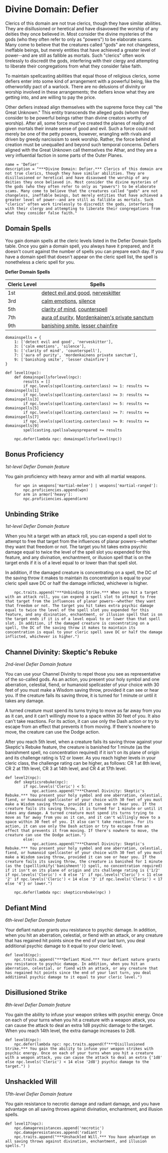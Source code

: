 # Divine Domain: Defier
Clerics of this domain are not true clerics, though they have similar abilities. They are disillusioned or heretical and have disavowed the worship of any deities they once believed in. Most consider the divine mysteries of the gods (who they often refer to only as "powers") to be elaborate scams. Many come to believe that the creatures called "gods" are not changeless, ineffable beings, but merely entities that have achieved a greater level of power--and are still as fallible as mortals. Such "clerics" often work tirelessly to discredit the gods, interfering with their clergy and attempting to liberate their congregations from what they consider false faith.

To maintain spellcasting abilities that equal those of religious clerics, some defiers enter into some kind of arrangement with a powerful being, like the otherworldly pact of a warlock. There are no delusions of divinity or worship involved in these arrangements; the defiers know what they are getting into, and are willing to pay the price.

Other defiers instead align themselves with the supreme force they call "the Great Unknown." This entity transcends the alleged gods (whom they consider to be powerful beings rather than divine creators worthy of worship). After all, some force must've created the planes of reality and given mortals their innate sense of good and evil. Such a force could not merely be one of the petty powers, however, wrangling with rivals and driven by greedy narcissism to seek worship. Rather, the force behind all creation must be unequalled and beyond such temporal concerns. Defiers aligned with the Great Unknown call themselves the Athar, and they are a very influential faction in some parts of the Outer Planes.

```
name = 'Defier'
description = "***Divine Domain: Defier.*** Clerics of this domain are not true clerics, though they have similar abilities. They are disillusioned or heretical and have disavowed the worship of any deities they once believed in. Most consider the divine mysteries of the gods (who they often refer to only as "powers") to be elaborate scams. Many come to believe that the creatures called "gods" are not changeless, ineffable beings, but merely entities that have achieved a greater level of power--and are still as fallible as mortals. Such "clerics" often work tirelessly to discredit the gods, interfering with their clergy and attempting to liberate their congregations from what they consider false faith."
```

## Domain Spells
You gain domain spells at the cleric levels listed in the Defier Domain Spells table. Once you gain a domain spell, you always have it prepared, and it doesn't count against the number of spells you can prepare each day. If you have a domain spell that doesn't appear on the cleric spell list, the spell is nonetheless a cleric spell for you.

**Defier Domain Spells**

Cleric Level | Spells
------------ | ------
1st|[detect evil and good](../../Magic/Spells/detect-evil-and-good.md), [nerveskitter](../../Magic/Spells/nerveskitter.md)
3rd|[calm emotions](../../Magic/Spells/calm-emotions.md), [silence](../../Magic/Spells/silence.md)
5th|[clarity of mind](../../Magic/Spells/clarity-of-mind.md), [counterspell](../../Magic/Spells/counterspell.md)
7th|[aura of purity](../../Magic/Spells/aura-of-purity.md), [Mordenkainen's private sanctum](../../Magic/Spells/mordenkainens-private-sanctum.md) 
9th|[banishing smite](../../Magic/Spells/banishing-smite.md), [lesser chainfire](../../Magic/Spells/lesser-chainfire.md)

```
domainspells = {
    1: ['detect evil and good', 'nerveskitter'],
    3: ['calm emotions', 'silence'],
    5: ['clarity of mind', 'counterspell'],
    7: ['aura of purity', 'mordenkainens private sanctum'],
    9: ['banishing smite', 'lesser chainfire']
}

def level1(npc):
    def domainspellsforlevel(npc):
        results = []
        if npc.levels(spellcasting.casterclass) >= 1: results += domainspells[1]
        if npc.levels(spellcasting.casterclass) >= 3: results += domainspells[3]
        if npc.levels(spellcasting.casterclass) >= 5: results += domainspells[5]
        if npc.levels(spellcasting.casterclass) >= 7: results += domainspells[7]
        if npc.levels(spellcasting.casterclass) >= 9: results += domainspells[9]
        spellcasting.spellsalwaysprepared += results

    npc.defer(lambda npc: domainspellsforlevel(npc))
```

## Bonus Proficiency
*1st-level Defier Domain feature*

You gain proficiency with heavy armor and with all martial weapons.

```
    for wpn in weapons['martial-melee'] | weapons['martial-ranged']:
        npc.proficiencies.append(wpn)
    for arm in armor['heavy']:
        npc.proficiencies.append(arm)
```

## Unbinding Strike
*1st-level Defier Domain feature*

When you hit a target with an attack roll, you can expend a spell slot to attempt to free that target from the influences of planar powers--whether they want that freedom or not. The target you hit takes extra psychic damage equal to twice the level of the spell slot you expended for this feature, and any divination, enchantment, or illusion spell that is on the target ends if it is of a level equal to or lower than that spell slot.

In addition, if the damaged creature is concentrating on a spell, the DC of the saving throw it makes to maintain its concentration is equal to your cleric spell save DC or half the damage inflicted, whichever is higher.

```
    npc.traits.append("***Unbinding Strike.*** When you hit a target with an attack roll, you can expend a spell slot to attempt to free that target from the influences of planar powers--whether they want that freedom or not. The target you hit takes extra psychic damage equal to twice the level of the spell slot you expended for this feature, and any divination, enchantment, or illusion spell that is on the target ends if it is of a level equal to or lower than that spell slot. In addition, if the damaged creature is concentrating on a spell, the DC of the saving throw it makes to maintain its concentration is equal to your cleric spell save DC or half the damage inflicted, whichever is higher.")
```

## Channel Divinity: Skeptic's Rebuke
*2nd-level Defier Domain feature*

You can use your Channel Divinity to repel those you see as representative of the so-called gods. As an action, you present your holy symbol and one aberration, celestial, fiend, or humanoid spellcaster of your choice with 30 feet of you must make a Wisdom saving throw, provided it can see or hear you. If the creature fails its saving throw, it is turned for 1 minute or until it takes any damage.

A turned creature must spend its turns trying to move as far away from you as it can, and it can't willingly move to a space within 30 feet of you. It also can't take reactions. For its action, it can use only the Dash action or try to escape from an effect that prevents it from moving. If there's nowhere to move, the creature can use the Dodge action.

After you reach 5th level, when a creature fails its saving throw against your Skeptic's Rebuke feature, the creature is banished for 1 minute (as the banishment spell, no concentration required) if it isn't on its plane of origin and its challenge rating is 1/2 or lower. As you reach higher levels in your cleric class, the challenge rating can be higher, as follows: CR 1 at 8th level, CR 2 at 11th level, CR 3 at 14th level, and CR 4 at 17th level.

```
def level2(npc):
    def skepticsrebuke(npc):
        if npc.levels('Cleric') < 5:
            npc.actions.append("***Channel Divinity: Skeptic's Rebuke.*** You present your holy symbol and one aberration, celestial, fiend, or humanoid spellcaster of your choice with 30 feet of you must make a Wisdom saving throw, provided it can see or hear you. If the creature fails its saving throw, it is turned for 1 minute or until it takes any damage. A turned creature must spend its turns trying to move as far away from you as it can, and it can't willingly move to a space within 30 feet of you. It also can't take reactions. For its action, it can use only the Dash action or try to escape from an effect that prevents it from moving. If there's nowhere to move, the creature can use the Dodge action.")
        else:
            npc.actions.append("***Channel Divinity: Skeptic's Rebuke.*** You present your holy symbol and one aberration, celestial, fiend, or humanoid spellcaster of your choice with 30 feet of you must make a Wisdom saving throw, provided it can see or hear you. If the creature fails its saving throw, the creature is banished for 1 minute (as the {spelllinkify('banishment')} spell, no concentration required) if it isn't on its plane of origin and its challenge rating is {'1/2' if npc.levels('Cleric') < 8 else '1' if npc.levels('Cleric') < 11 else '2' if npc.levels('Cleric') < 14 else '3' if npc.levels('Cleric') < 17 else '4'} or lower.")

    npc.defer(lambda npc: skepticsrebuke(npc) )
```

## Defiant Mind
*6th-level Defier Domain feature*

Your defiant nature grants you resistance to psychic damage. In addition, when you hit an aberration, celestial, or fiend with an attack, or any creature that has regained hit points since the end of your last turn, you deal additional psychic damage to it equal to your cleric level.

```
def level6(npc):
    npc.traits.append("***Defiant Mind.*** Your defiant nature grants you resistance to psychic damage. In addition, when you hit an aberration, celestial, or fiend with an attack, or any creature that has regained hit points since the end of your last turn, you deal additional psychic damage to it equal to your cleric level.")
```
 
## Disillusioned Strike
*8th-level Defier Domain feature*

You gain the ability to infuse your weapon strikes with psychic energy. Once on each of your turns when you hit a creature with a weapon attack, you can cause the attack to deal an extra 1d8 psychic damage to the target. When you reach 14th level, the extra damage increases to 2d8.

```
def level8(npc):
    npc.defer(lambda npc: npc.traits.append(f"***Disillusioned Strike.*** You gain the ability to infuse your weapon strikes with psychic energy. Once on each of your turns when you hit a creature with a weapon attack, you can cause the attack to deal an extra {'1d8' else npc.levels('Cleric') < 14 else '2d8'} psychic damage to the target.") )
```

## Unshackled Will
*17th-level Defier Domain feature*

You gain resistance to necrotic damage and radiant damage, and you have advantage on all saving throws against divination, enchantment, and illusion spells.

```
def level17(npc):
    npc.damageresistances.append('necrotic')
    npc.damageresistances.append('radiant')
    npc.traits.append("***Unshackled Will.*** You have advantage on all saving throws against divination, enchantment, and illusion spells.")
```
